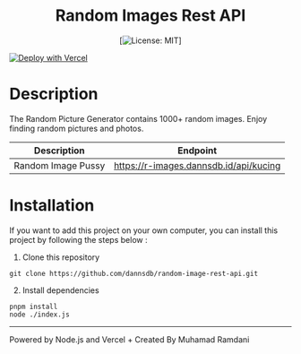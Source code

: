 <div align="center">
<h1>Random Images Rest API</h1>

[![License: MIT](https://img.shields.io/badge/License-MIT-yellow.svg)]
</div>

[![Deploy with Vercel](https://vercel.com/button)](https://r-images.dannsdb.id/)

# Description
The Random Picture Generator contains 1000+ random images. Enjoy finding random pictures and photos.

| Description | Endpoint | 
|------------ | ---------|
| Random Image Pussy | https://r-images.dannsdb.id/api/kucing |

# Installation
If you want to add this project on your own computer, you can install this project by following the steps below :

1. Clone this repository
```
git clone https://github.com/dannsdb/random-image-rest-api.git
```
2. Install dependencies
```
pnpm install
node ./index.js
```

---
Powered by Node.js and Vercel + Created By Muhamad Ramdani

